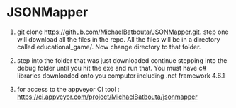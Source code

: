 # JSONMapper
1. git clone https://github.com/MichaelBatbouta/JSONMapper.git. step one will download all the files in the repo. All the files will be in a directory called educational_game/. Now change directory to that folder.
2. step into the folder that was just downloaded continue stepping into the debug folder until you hit the exe and run that.
  You must have c# libraries downloaded onto you computer including .net framework 4.6.1
  
3. for access to the appveyor CI tool : https://ci.appveyor.com/project/MichaelBatbouta/jsonmapper
